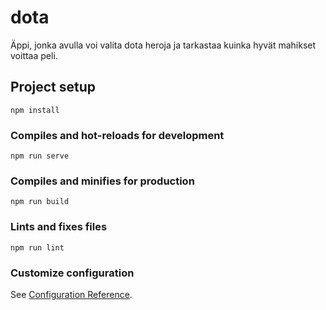 # dota

Äppi, jonka avulla voi valita dota heroja ja tarkastaa kuinka hyvät mahikset voittaa peli.

## Project setup
```
npm install
```

### Compiles and hot-reloads for development
```
npm run serve
```

### Compiles and minifies for production
```
npm run build
```

### Lints and fixes files
```
npm run lint
```

### Customize configuration
See [Configuration Reference](https://cli.vuejs.org/config/).
